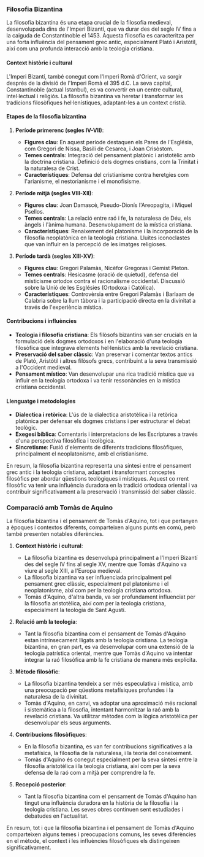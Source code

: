 ### Filosofia Bizantina

La filosofia bizantina és una etapa crucial de la filosofia medieval, desenvolupada dins de l'Imperi Bizantí, que va durar des del segle IV fins a la caiguda de Constantinoble el 1453. Aquesta filosofia es caracteritza per una forta influència del pensament grec antic, especialment Plató i Aristòtil, així com una profunda interacció amb la teologia cristiana.

#### Context històric i cultural

L'Imperi Bizantí, també conegut com l'Imperi Romà d'Orient, va sorgir després de la divisió de l'Imperi Romà el 395 d.C. La seva capital, Constantinoble (actual Istanbul), es va convertir en un centre cultural, intel·lectual i religiós. La filosofia bizantina va heretar i transformar les tradicions filosòfiques hel·lenístiques, adaptant-les a un context cristià.

#### Etapes de la filosofia bizantina

1. **Període primerenc (segles IV-VII)**:
   - **Figures clau**: En aquest període destaquen els Pares de l'Església, com Gregori de Nissa, Basili de Cesarea, i Joan Crisòstom.
   - **Temes centrals**: Integració del pensament platònic i aristotèlic amb la doctrina cristiana. Definició dels dogmes cristians, com la Trinitat i la naturalesa de Crist.
   - **Característiques**: Defensa del cristianisme contra heretgies com l'arianisme, el nestorianisme i el monofisisme.

2. **Període mitjà (segles VIII-XII)**:
   - **Figures clau**: Joan Damascè, Pseudo-Dionís l'Areopagita, i Miquel Psellos.
   - **Temes centrals**: La relació entre raó i fe, la naturalesa de Déu, els àngels i l'ànima humana. Desenvolupament de la mística cristiana.
   - **Característiques**: Renaixement del platonisme i la incorporació de la filosofia neoplatònica en la teologia cristiana. Lluites iconoclastes que van influir en la percepció de les imatges religioses.

3. **Període tardà (segles XIII-XV)**:
   - **Figures clau**: Gregori Palamàs, Nicèfor Gregoras i Gemist Pleton.
   - **Temes centrals**: Hesicasme (oració de quietud), defensa del misticisme ortodox contra el racionalisme occidental. Discussió sobre la Unió de les Esglésies (Ortodoxa i Catòlica).
   - **Característiques**: Controvèrsia entre Gregori Palamàs i Barlaam de Calabria sobre la llum tàbora i la participació directa en la divinitat a través de l'experiència mística.

#### Contribucions i influències

- **Teologia i filosofia cristiana**: Els filòsofs bizantins van ser crucials en la formulació dels dogmes ortodoxos i en l'elaboració d'una teologia filosòfica que integrava elements hel·lenístics amb la revelació cristiana.
- **Preservació del saber clàssic**: Van preservar i comentar textos antics de Plató, Aristòtil i altres filòsofs grecs, contribuint a la seva transmissió a l'Occident medieval.
- **Pensament místico**: Van desenvolupar una rica tradició mística que va influir en la teologia ortodoxa i va tenir ressonàncies en la mística cristiana occidental.

#### Llenguatge i metodologies

- **Dialectica i retòrica**: L'ús de la dialectica aristotèlica i la retòrica platònica per defensar els dogmes cristians i per estructurar el debat teològic.
- **Exegesi bíblica**: Comentaris i interpretacions de les Escriptures a través d'una perspectiva filosòfica i teològica.
- **Sincretisme**: Fusió d'elements de diferents tradicions filosòfiques, principalment el neoplatonisme, amb el cristianisme.

En resum, la filosofia bizantina representa una síntesi entre el pensament grec antic i la teologia cristiana, adaptant i transformant conceptes filosòfics per abordar qüestions teològiques i místiques. Aquest co
rrent filosòfic va tenir una influència duradora en la tradició ortodoxa oriental i va contribuir significativament a la preservació i transmissió del saber clàssic.

### Comparació amb Tomàs de Aquino

La filosofia bizantina i el pensament de Tomàs d'Aquino, tot i que pertanyen a èpoques i contextos diferents, comparteixen alguns punts en comú, però també presenten notables diferències.

1. **Context històric i cultural**:
   - La filosofia bizantina es desenvolupà principalment a l'Imperi Bizantí des del segle IV fins al segle XV, mentre que Tomàs d'Aquino va viure al segle XIII, a l'Europa medieval.
   - La filosofia bizantina va ser influenciada principalment pel pensament grec clàssic, especialment pel platonisme i el neoplatonisme, així com per la teologia cristiana ortodoxa.
   - Tomàs d'Aquino, d'altra banda, va ser profundament influenciat per la filosofia aristotèlica, així com per la teologia cristiana, especialment la teologia de Sant Agustí.

2. **Relació amb la teologia**:
   - Tant la filosofia bizantina com el pensament de Tomàs d'Aquino estan intrínsecament lligats amb la teologia cristiana. La teologia bizantina, en gran part, es va desenvolupar com una extensió de la teologia patrística oriental, mentre que Tomàs d'Aquino va intentar integrar la raó filosòfica amb la fe cristiana de manera més explícita.

3. **Mètode filosòfic**:
   - La filosofia bizantina tendeix a ser més especulativa i mística, amb una preocupació per qüestions metafísiques profundes i la naturalesa de la divinitat.
   - Tomàs d'Aquino, en canvi, va adoptar una aproximació més racional i sistemàtica a la filosofia, intentant harmonitzar la raó amb la revelació cristiana. Va utilitzar mètodes com la lògica aristotèlica per desenvolupar els seus arguments.

4. **Contribucions filosòfiques**:
   - En la filosofia bizantina, es van fer contribucions significatives a la metafísica, la filosofia de la naturalesa, i la teoria del coneixement.
   - Tomàs d'Aquino és conegut especialment per la seva síntesi entre la filosofia aristotèlica i la teologia cristiana, així com per la seva defensa de la raó com a mitjà per comprendre la fe.

5. **Recepció posterior**:
   - Tant la filosofia bizantina com el pensament de Tomàs d'Aquino han tingut una influència duradora en la història de la filosofia i la teologia cristiana. Les seves obres continuen sent estudiades i debatudes en l'actualitat.

En resum, tot i que la filosofia bizantina i el pensament de Tomàs d'Aquino comparteixen alguns temes i preocupacions comuns, les seves diferències en el mètode, el context i les influències filosòfiques els distingeixen significativament.